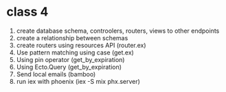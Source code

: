 # class 4
1. create database schema, controolers, routers, views to other endpoints
2. create a relationship between schemas
3. create routers using resources API (router.ex)
4. Use pattern matching using case (get.ex)
5. Using pin operator (get_by_expiration)
6. Using Ecto.Query (get_by_expiration)
7. Send local emails (bamboo)
8. run iex with phoenix (iex -S mix phx.server)